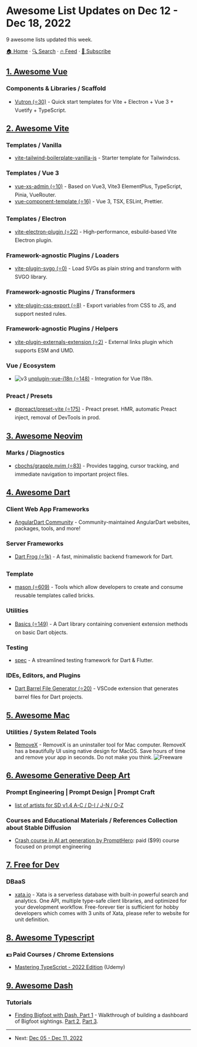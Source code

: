 # Awesome List Updates on Dec 12 - Dec 18, 2022

9 awesome lists updated this week.

[🏠 Home](/README.md) · [🔍 Search](https://www.trackawesomelist.com/search/) · [🔥 Feed](https://www.trackawesomelist.com/week/rss.xml) · [📮 Subscribe](https://trackawesomelist.us17.list-manage.com/subscribe?u=d2f0117aa829c83a63ec63c2f&id=36a103854c)



## [1. Awesome Vue](/content/vuejs/awesome-vue/week/README.md)

### Components & Libraries / Scaffold

*   [Vutron (⭐30)](https://github.com/jooy2/vutron) - Quick start templates for Vite + Electron + Vue 3 + Vuetify + TypeScript.

## [2. Awesome Vite](/content/vitejs/awesome-vite/week/README.md)

### Templates / Vanilla

*   [vite-tailwind-boilerplate-vanilla-js](https://github.com/sadman-shami/vite-tailwind-boilerplate.git) - Starter template for Tailwindcss.

### Templates / Vue 3

*   [vue-xs-admin (⭐10)](https://github.com/jsxiaosi/vue-xs-admin) - Based on Vue3, Vite3 ElementPlus, TypeScript, Pinia, VueRouter.
*   [vue-component-template (⭐16)](https://github.com/houtaroy/vue-component-template) - Vue 3, TSX, ESLint, Prettier.

### Templates / Electron

*   [vite-electron-plugin (⭐22)](https://github.com/electron-vite/vite-electron-plugin) - High-performance, esbuild-based Vite Electron plugin.

### Framework-agnostic Plugins / Loaders

*   [vite-plugin-svgo (⭐0)](https://github.com/r3dDoX/vite-plugin-svgo) - Load SVGs as plain string and transform with SVGO library.

### Framework-agnostic Plugins / Transformers

*   [vite-plugin-css-export (⭐8)](https://github.com/shixuanhong/vite-plugin-css-export) - Export variables from CSS to JS, and support nested rules.

### Framework-agnostic Plugins / Helpers

*   [vite-plugin-externals-extension (⭐2)](https://github.com/XiSenao/vite-plugin-externals-extension) - External links plugin which supports ESM and UMD.

### Vue / Ecosystem

*   ![v3](https://img.shields.io/badge/-v3-35495e) [unplugin-vue-i18n (⭐148)](https://github.com/intlify/bundle-tools/tree/main/packages/unplugin-vue-i18n) - Integration for Vue I18n.

### Preact / Presets

*   [@preact/preset-vite (⭐175)](https://github.com/preactjs/preset-vite) - Preact preset. HMR, automatic Preact inject, removal of DevTools in prod.

## [3. Awesome Neovim](/content/rockerBOO/awesome-neovim/week/README.md)

### Marks / Diagnostics

*   [cbochs/grapple.nvim (⭐83)](https://github.com/cbochs/grapple.nvim) - Provides tagging, cursor tracking, and immediate navigation to important project files.

## [4. Awesome Dart](/content/yissachar/awesome-dart/week/README.md)

### Client Web App Frameworks

*   [AngularDart Community](https://github.com/angulardart-community) - Community-maintained AngularDart websites, packages, tools, and more!

### Server Frameworks

*   [Dart Frog (⭐1k)](https://github.com/VeryGoodOpenSource/dart_frog) -  A fast, minimalistic backend framework for Dart.

### Template

*   [mason (⭐609)](https://github.com/felangel/mason) - Tools which allow developers to create and consume reusable templates called bricks.

### Utilities

*   [Basics (⭐149)](https://github.com/google/dart-basics) -  A Dart library containing convenient extension methods on basic Dart objects.

### Testing

*   [spec](https://pub.dev/packages/spec) - A streamlined testing framework for Dart & Flutter.

### IDEs, Editors, and Plugins

*   [Dart Barrel File Generator (⭐20)](https://github.com/mikededo/dartBarrelFileGenerator) - VSCode extension that generates barrel files for Dart projects.

## [5. Awesome Mac](/content/jaywcjlove/awesome-mac/week/README.md)

### Utilities / System Related Tools

*   [RemoveX](https://removex.io) - RemoveX is an uninstaller tool for Mac computer. RemoveX has a beautifully UI using native design for MacOS. Save hours of time and remove your app in seconds. Do not make you think. ![Freeware](https://jaywcjlove.github.io/sb/ico/min-free.svg "Freeware")

## [6. Awesome Generative Deep Art](/content/filipecalegario/awesome-generative-deep-art/week/README.md)

### Prompt Engineering | Prompt Design | Prompt Craft

*   [list of artists for SD v1.4 A-C / D-I / J-N / O-Z](https://rentry.org/artists_sd-v1-4)

### Courses and Educational Materials / References Collection about Stable Diffusion

*   [Crash course in AI art generation by PromptHero](https://prompthero.com/academy): paid ($99) course focused on prompt engineering

## [7. Free for Dev](/content/ripienaar/free-for-dev/week/README.md)

### DBaaS

*   [xata.io](https://xata.io) - Xata is a serverless database with built-in powerful search and analytics. One API, multiple type-safe client libraries, and optimized for your development workflow. Free-forever tier is sufficient for hobby developers which comes with 3 units of Xata, please refer to website for unit definition.

## [8. Awesome Typescript](/content/dzharii/awesome-typescript/week/README.md)

### :dollar: Paid Courses / Chrome Extensions

*   [Mastering TypeScript - 2022 Edition](https://www.udemy.com/course/learn-typescript/) (Udemy)

## [9. Awesome Dash](/content/ucg8j/awesome-dash/week/README.md)

### Tutorials

*   [Finding Bigfoot with Dash, Part 1](https://timothyrenner.github.io/posts/bigfoot-with-dash-part-1/) - Walkthrough of building a dashboard of Bigfoot sightings. [Part 2](https://timothyrenner.github.io/posts/bigfoot-with-dash-part-2), [Part 3](https://timothyrenner.github.io/posts/bigfoot-with-dash-part-3/).

---

- Next: [Dec 05 - Dec 11, 2022](/content/2022/49/README.md)
